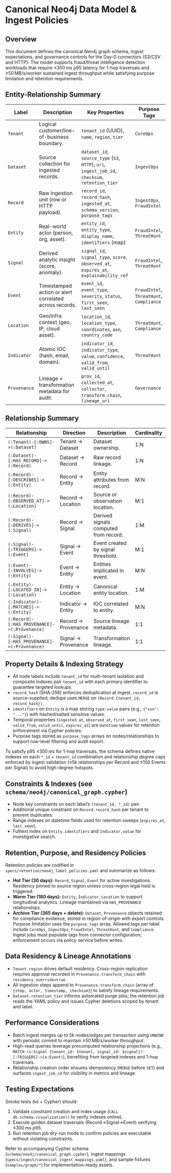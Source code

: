 # Canonical Neo4j Data Model & Ingest Policies

## Overview
This document defines the canonical Neo4j graph schema, ingest expectations, and governance controls for the Day-0 connectors (S3/CSV and HTTP). The model supports fraud/threat intelligence detection workloads that require ≤300 ms p95 latency for 1-hop traversals and ≥50 MB/s/worker sustained ingest throughput while satisfying purpose limitation and retention requirements.

## Entity-Relationship Summary
| Label | Description | Key Properties | Purpose Tags |
| --- | --- | --- | --- |
| `Tenant` | Logical customer/line-of-business boundary. | `tenant_id` (UUID), `name`, `region`, `tier` | `CoreOps` |
| `Dataset` | Source collection for ingested records. | `dataset_id`, `source_type` (`S3`, `HTTP`), `uri`, `ingest_job_id`, `checksum`, `retention_tier` | `IngestOps` |
| `Record` | Raw ingestion unit (row or HTTP payload). | `record_id`, `record_hash`, `ingested_at`, `schema_version`, `purpose_tags` | `IngestOps`, `FraudIntel` |
| `Entity` | Real-world actor (person, org, asset). | `entity_id`, `entity_type`, `display_name`, `identifiers` (map) | `FraudIntel`, `ThreatHunt` |
| `Signal` | Derived analytic insight (score, anomaly). | `signal_id`, `signal_type`, `score`, `observed_at`, `expires_at`, `explainability_ref` | `FraudIntel`, `ThreatHunt` |
| `Event` | Timestamped action or alert correlated across records. | `event_id`, `event_type`, `severity`, `status`, `first_seen`, `last_seen` | `FraudIntel`, `ThreatHunt`, `Compliance` |
| `Location` | Geo/infra context (geo, IP, cloud asset). | `location_id`, `location_type`, `coordinates`, `asn`, `country_code` | `ThreatHunt`, `Compliance` |
| `Indicator` | Atomic IOC (hash, email, domain). | `indicator_id`, `indicator_type`, `value`, `confidence`, `valid_from`, `valid_until` | `ThreatHunt` |
| `Provenance` | Lineage + transformation metadata for audit. | `prov_id`, `collected_at`, `collector`, `transform_chain`, `lineage_uri` | `Governance` |

## Relationship Summary
| Relationship | Direction | Description | Cardinality | Indexed Properties |
| --- | --- | --- | --- | --- |
| `(:Tenant)-[:OWNS]->(:Dataset)` | Tenant → Dataset | Dataset ownership. | 1:N | `Dataset.dataset_id` |
| `(:Dataset)-[:HAS_RECORD]->(:Record)` | Dataset → Record | Raw record linkage. | 1:N | `Record.record_hash` |
| `(:Record)-[:DESCRIBES]->(:Entity)` | Record → Entity | Entity attributes from record. | M:N | `Entity.entity_id` |
| `(:Record)-[:OBSERVED_AT]->(:Location)` | Record → Location | Source or observation location. | M:1 | `Location.location_id` |
| `(:Record)-[:DERIVES]->(:Signal)` | Record → Signal | Derived signals computed from record. | 1:M | `Signal.signal_id` |
| `(:Signal)-[:TRIGGERS]->(:Event)` | Signal → Event | Event created by signal threshold. | M:1 | `Event.event_id` |
| `(:Event)-[:INVOLVES]->(:Entity)` | Event → Entity | Entities implicated in event. | M:N | `Event.event_id`, `Entity.entity_id` |
| `(:Entity)-[:LOCATED_IN]->(:Location)` | Entity → Location | Canonical entity location. | 1:M | `Entity.entity_id` |
| `(:Indicator)-[:MATCHES]->(:Entity)` | Indicator → Entity | IOC correlated to entity. | M:N | `Indicator.value` |
| `(:Record)-[:HAS_PROVENANCE]->(:Provenance)` | Record → Provenance | Source lineage metadata. | 1:1 | `Provenance.prov_id` |
| `(:Signal)-[:HAS_PROVENANCE]->(:Provenance)` | Signal → Provenance | Transformation lineage. | 1:1 | `Provenance.prov_id` |

## Property Details & Indexing Strategy
- All node labels include `tenant_id` for multi-tenant isolation and composite indexes pair `tenant_id` with each primary identifier to guarantee targeted lookups.
- `record_hash` (SHA-256) enforces deduplication at ingest. `record_id` is source-supplied; dedupe uses `MERGE` on `(Record {tenant_id, record_hash})`.
- `identifiers` on `Entity` is a map storing `type:value` pairs (e.g., `{"ssn": "..."}`) with hashed/salted sensitive values.
- Temporal properties (`ingested_at`, `observed_at`, `first_seen`, `last_seen`, `valid_from`, `valid_until`, `expires_at`) are `datetime` values for retention enforcement via Cypher policies.
- Purpose tags stored as `purpose_tags` arrays on nodes/relationships to support row-level filtering and audit export.

To satisfy p95 ≤300 ms for 1-hop traversals, the schema defines native indexes on each `*_id` + `tenant_id` combination and relationship degree caps enforced by ingest validation (≤5k relationships per Record and ≤100 Events per Signal) to avoid high-degree hotspots.

## Constraints & Indexes (see `schema/neo4j/canonical_graph.cypher`)
- Node key constraints on each label’s `(tenant_id, *_id)` pair.
- Additional unique constraint on `Record.record_hash` per tenant to prevent duplicates.
- Range indexes on datetime fields used for retention sweeps (`expires_at`, `last_seen`).
- Fulltext index on `Entity.identifiers` and `Indicator.value` for investigative search.

## Retention, Purpose, and Residency Policies
Retention policies are codified in `specs/retention/neo4j_label_policies.yaml` and summarize as follows:
- **Hot Tier (30 days):** `Record`, `Signal`, `Event` for active investigations. Residency pinned to source region unless cross-region legal hold is triggered.
- **Warm Tier (180 days):** `Entity`, `Indicator`, `Location` to support longitudinal analytics. Lineage maintained via `HAS_PROVENANCE` relationships.
- **Archive Tier (365 days + delete):** `Dataset`, `Provenance` objects retained for compliance evidence, stored in region-of-origin with export controls.
Purpose limitation uses the `purpose_tags` array. Allowed tags per label include `CoreOps`, `IngestOps`, `FraudIntel`, `ThreatHunt`, and `Compliance`. Ingest jobs must populate tags from connector configuration; enforcement occurs via policy service before writes.

## Data Residency & Lineage Annotations
- `Tenant.region` drives default residency. Cross-region replication requires approval recorded in `Provenance.transform_chain` with `residency_override=true`.
- All ingestion steps append to `Provenance.transform_chain` (array of `{step, actor, timestamp, checksum}`) to satisfy lineage requirements.
- `Dataset.retention_tier` informs automated purge jobs; the retention job reads the YAML policy and issues Cypher deletions scoped by tenant and label.

## Performance Considerations
- Batch ingest merges up to 5k nodes/edges per transaction using `UNWIND` with periodic commit to maintain ≥50 MB/s/worker throughput.
- High-read queries leverage precomputed relationship projections (e.g., `MATCH (s:Signal {tenant_id: $tenant, signal_id: $signal})-[:TRIGGERS]->(e:Event)`), benefiting from targeted indexes and 1-hop traversals.
- Relationship creation order ensures idempotency (`MERGE` before `SET`) and surfaces `ingest_job_id` for visibility in metrics and lineage.

## Testing Expectations
Smoke tests (`k6` + Cypher) should:
1. Validate constraint creation and index usage (`CALL db.schema.visualization()` to verify indexes online).
2. Execute golden dataset traversals (Record→Signal→Event) verifying ≤300 ms p95.
3. Run retention job dry-run mode to confirm policies are executable without violating constraints.

Refer to accompanying Cypher schema (`schema/neo4j/canonical_graph.cypher`), ingest mappings (`specs/ingest/canonical_ingest_mappings.yaml`), and sample fixtures (`samples/graph/*`) for implementation-ready assets.
